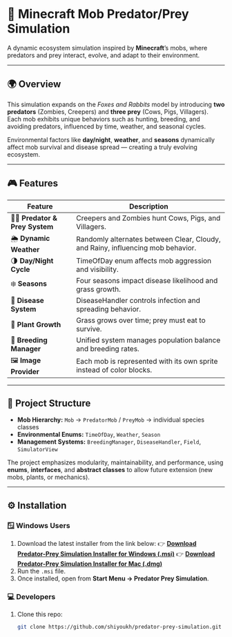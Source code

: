 # 🧠 Minecraft Mob Predator/Prey Simulation

A dynamic ecosystem simulation inspired by **Minecraft**’s mobs, where predators and prey interact, evolve, and adapt to their environment.

---

## 🌍 Overview

This simulation expands on the *Foxes and Rabbits* model by introducing **two predators** (Zombies, Creepers) and **three prey** (Cows, Pigs, Villagers).  
Each mob exhibits unique behaviors such as hunting, breeding, and avoiding predators, influenced by time, weather, and seasonal cycles.

Environmental factors like **day/night**, **weather**, and **seasons** dynamically affect mob survival and disease spread — creating a truly evolving ecosystem.

---

## 🎮 Features

| Feature | Description |
|----------|-------------|
| 🧟‍♂️ **Predator & Prey System** | Creepers and Zombies hunt Cows, Pigs, and Villagers. |
| 🌦️ **Dynamic Weather** | Randomly alternates between Clear, Cloudy, and Rainy, influencing mob behavior. |
| 🌗 **Day/Night Cycle** | TimeOfDay enum affects mob aggression and visibility. |
| ❄️ **Seasons** | Four seasons impact disease likelihood and grass growth. |
| 💉 **Disease System** | DiseaseHandler controls infection and spreading behavior. |
| 🌿 **Plant Growth** | Grass grows over time; prey must eat to survive. |
| 🧬 **Breeding Manager** | Unified system manages population balance and breeding rates. |
| 🖼️ **Image Provider** | Each mob is represented with its own sprite instead of color blocks. |

---

## 🧩 Project Structure

- **Mob Hierarchy:** `Mob` → `PredatorMob` / `PreyMob` → individual species classes  
- **Environmental Enums:** `TimeOfDay`, `Weather`, `Season`  
- **Management Systems:** `BreedingManager`, `DiseaseHandler`, `Field`, `SimulatorView`

The project emphasizes modularity, maintainability, and performance, using **enums**, **interfaces**, and **abstract classes** to allow future extension (new mobs, plants, or mechanics).

---

## ⚙️ Installation

### 🪟 Windows Users
1. Download the latest installer from the link below:
   👉 [**Download Predator-Prey Simulation Installer for Windows (.msi)**](https://github.com/shiyoukh/predator-prey-simulation/releases/download/v1.0.0/PredatorPreySimulation-1.0.0.msi)
   👉 [**Download Predator-Prey Simulation Installer for Mac (.dmg)**](https://github.com/shiyoukh/predator-prey-simulation/releases/download/v1.0.0/PredatorPreySimulation-MACOSX-1.0.0.dmg)
2. Run the `.msi` file.
3. Once installed, open from **Start Menu → Predator Prey Simulation**.

### 💻 Developers
1. Clone this repo:
   ```bash
   git clone https://github.com/shiyoukh/predator-prey-simulation.git
